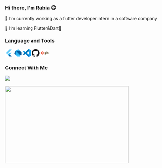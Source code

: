 ### Hi there, I'm Rabia :blush:

📲 I’m currently working as a flutter developer intern in a software company

🌱 I’m learning Flutter&Dart💙

### Language and Tools

<img src="https://raw.githubusercontent.com/github/explore/80688e429a7d4ef2fca1e82350fe8e3517d3494d/topics/flutter/flutter.png" width="25" height="25">    <img src="https://raw.githubusercontent.com/github/explore/80688e429a7d4ef2fca1e82350fe8e3517d3494d/topics/dart/dart.png" width="25" height="25">    <img src="https://raw.githubusercontent.com/github/explore/80688e429a7d4ef2fca1e82350fe8e3517d3494d/topics/visual-studio-code/visual-studio-code.png" width="25" height="25">    <img src="https://raw.githubusercontent.com/github/explore/78df643247d429f6cc873026c0622819ad797942/topics/github/github.png" width="25" height="25">    <img src="https://raw.githubusercontent.com/github/explore/80688e429a7d4ef2fca1e82350fe8e3517d3494d/topics/git/git.png" width="25" height="25">

### Connect With Me

[<img width="22" src="https://unpkg.com/simple-icons@v4/icons/linkedin.svg"/>][linkedin]


[linkedin]: https://www.linkedin.com/in/rabianyildiz/


<img src="https://media.giphy.com/media/L1R1tvI9svkIWwpVYr/giphy.gif" align="bottom" width="400" height="250">
